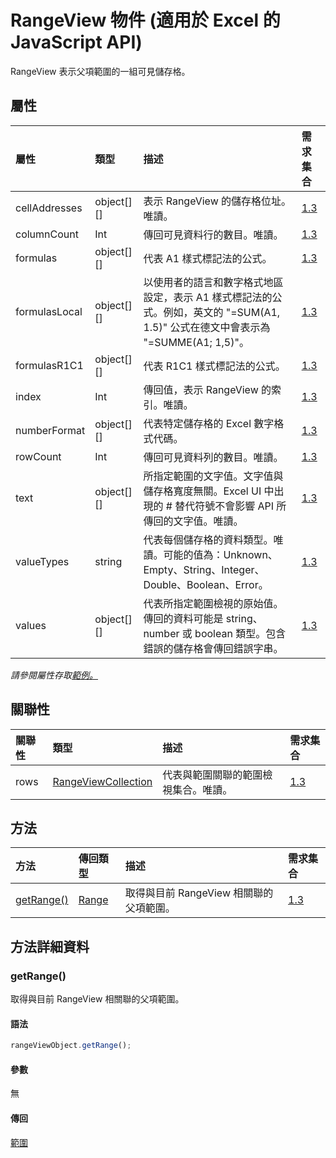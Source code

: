 # <a name="rangeview-object-javascript-api-for-excel"></a>RangeView 物件 (適用於 Excel 的 JavaScript API)

RangeView 表示父項範圍的一組可見儲存格。

## <a name="properties"></a>屬性

| 屬性	       | 類型	    |描述| 需求集合|
|:---------------|:--------|:----------|:----|
|cellAddresses|object[][]|表示 RangeView 的儲存格位址。唯讀。|[1.3](../requirement-sets/excel-api-requirement-sets.md)|
|columnCount|Int|傳回可見資料行的數目。唯讀。|[1.3](../requirement-sets/excel-api-requirement-sets.md)|
|formulas|object[][]|代表 A1 樣式標記法的公式。|[1.3](../requirement-sets/excel-api-requirement-sets.md)|
|formulasLocal|object[][]|以使用者的語言和數字格式地區設定，表示 A1 樣式標記法的公式。例如，英文的 "=SUM(A1, 1.5)" 公式在德文中會表示為 "=SUMME(A1; 1,5)"。|[1.3](../requirement-sets/excel-api-requirement-sets.md)|
|formulasR1C1|object[][]|代表 R1C1 樣式標記法的公式。|[1.3](../requirement-sets/excel-api-requirement-sets.md)|
|index|Int|傳回值，表示 RangeView 的索引。唯讀。|[1.3](../requirement-sets/excel-api-requirement-sets.md)|
|numberFormat|object[][]|代表特定儲存格的 Excel 數字格式代碼。|[1.3](../requirement-sets/excel-api-requirement-sets.md)|
|rowCount|Int|傳回可見資料列的數目。唯讀。|[1.3](../requirement-sets/excel-api-requirement-sets.md)|
|text|object[][]|所指定範圍的文字值。文字值與儲存格寬度無關。Excel UI 中出現的 # 替代符號不會影響 API 所傳回的文字值。唯讀。|[1.3](../requirement-sets/excel-api-requirement-sets.md)|
|valueTypes|string|代表每個儲存格的資料類型。唯讀。可能的值為：Unknown、Empty、String、Integer、Double、Boolean、Error。|[1.3](../requirement-sets/excel-api-requirement-sets.md)|
|values|object[][]|代表所指定範圍檢視的原始值。傳回的資料可能是 string、number 或 boolean 類型。包含錯誤的儲存格會傳回錯誤字串。|[1.3](../requirement-sets/excel-api-requirement-sets.md)|

_請參閱屬性存取[範例。](#property-access-examples)_

## <a name="relationships"></a>關聯性
| 關聯性 | 類型	    |描述| 需求集合|
|:---------------|:--------|:----------|:----|
|rows|[RangeViewCollection](rangeviewcollection.md)|代表與範圍關聯的範圍檢視集合。唯讀。|[1.3](../requirement-sets/excel-api-requirement-sets.md)|

## <a name="methods"></a>方法

| 方法           | 傳回類型    |描述| 需求集合|
|:---------------|:--------|:----------|:----|
|[getRange()](#getrange)|[Range](range.md)|取得與目前 RangeView 相關聯的父項範圍。|[1.3](../requirement-sets/excel-api-requirement-sets.md)|

## <a name="method-details"></a>方法詳細資料


### <a name="getrange"></a>getRange()
取得與目前 RangeView 相關聯的父項範圍。

#### <a name="syntax"></a>語法
```js
rangeViewObject.getRange();
```

#### <a name="parameters"></a>參數
無

#### <a name="returns"></a>傳回
[範圍](range.md)
